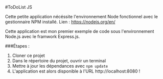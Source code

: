 #ToDoList JS

Cette petite application nécéssite l'environnement Node fonctionnel avec le gestionnaire NPM installé.
Lien : https://nodejs.org/en/

Cette application est mon premier exemple de code sous l'environnement Node.js avec le framwork Express.js.

###Étapes :
1. Cloner ce projet
2. Dans le répertoire du projet, ouvrir un terminal
3. Mettre à jour les dépendances avec `npm update`
4. L'application est alors disponible à l'URL http://localhost:8080 !

